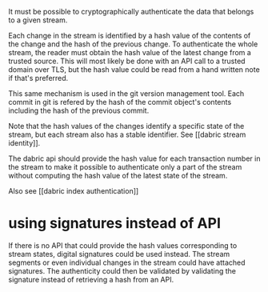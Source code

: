 It must be possible to cryptographically authenticate the data that belongs to a given stream.

Each change in the stream is identified by a hash value of the contents of the change and the hash of the previous change. To authenticate the whole stream, the reader must obtain the hash value of the latest change from a trusted source. This will most likely be done with an API call to a trusted domain over TLS, but the hash value could be read from a hand written note if that's preferred.

This same mechanism is used in the git version management tool. Each commit in git is refered by the hash of the commit object's contents including the hash of the previous commit.

Note that the hash values of the changes identify a specific state of the stream, but each stream also has a stable identifier. See [[dabric stream identity]].

The dabric api should provide the hash value for each transaction number in the stream to make it possible to authenticate only a part of the stream without computing the hash value of the latest state of the stream.

Also see [[dabric index authentication]]

# using signatures instead of API

If there is no API that could provide the hash values corresponding to stream states, digital signatures could be used instead. The stream segments or even individual changes in the stream could have attached signatures. The authenticity could then be validated by validating the signature instead of retrieving a hash from an API.